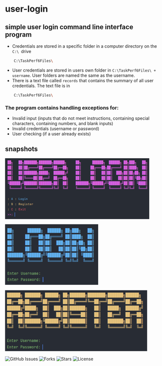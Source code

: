 # user-login
## simple user login command line interface program
* Credentials are stored in a specific folder in a computer directory on the ```C:\ ```drive
```BASH
    C:\TaskPerf6Files\
```
* User credentials are stored in users own folder in ```C:\TaskPerf6Files\ + username```. User folders are named the same as the username.
* There is a text file called ```records``` that contains the summary of all user credentials. The text file is in
```BASH
    C:\TaskPerf6Files\
```
### The program contains handling exceptions for:
* Invalid input (inputs that do not meet instructions, containing special characters, containing numbers, and blank inputs)
* Invalid credentials (username or password)
* User checking (if a user already exists)

## snapshots
<p align="left">
  <img src="https://github.com/pitzzahh/user-login/blob/main/main_menu.png" height="200"/>
</p>
<p align="left">
  <img src="https://github.com/pitzzahh/user-login/blob/main/login_menu.png" height="200"/>
</p>
<p align="left">
  <img src="https://github.com/pitzzahh/user-login/blob/main/register_menu.png" height="200"/>
</p>

![GitHub Issues](https://img.shields.io/github/issues/pitzzahh/user-login)
![Forks](https://img.shields.io/github/forks/pitzzahh/user-login)
![Stars](https://img.shields.io/github/stars/pitzzahh/user-login)
![License](https://img.shields.io/github/license/pitzzahh/user-login)
